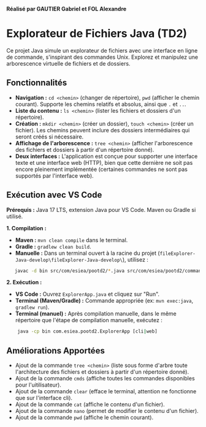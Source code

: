 **Réalisé par GAUTIER Gabriel et FOL Alexandre**


# Explorateur de Fichiers Java (TD2)

Ce projet Java simule un explorateur de fichiers avec une interface en ligne de commande, s'inspirant des commandes Unix. Explorez et manipulez une arborescence virtuelle de fichiers et de dossiers.

## Fonctionnalités

* **Navigation :** `cd <chemin>` (changer de répertoire), `pwd` (afficher le chemin courant).  Supporte les chemins relatifs et absolus, ainsi que `.` et `..`.
* **Liste du contenu :** `ls <chemin>` (lister les fichiers et dossiers d'un répertoire).
* **Création :** `mkdir <chemin>` (créer un dossier), `touch <chemin>` (créer un fichier). Les chemins peuvent inclure des dossiers intermédiaires qui seront créés si nécessaire.
* **Affichage de l'arborescence :** `tree <chemin>` (afficher l'arborescence des fichiers et dossiers à partir d'un répertoire donné).
* **Deux interfaces :**  L'application est conçue pour supporter une interface texte et une interface web (HTTP), bien que cette dernière ne soit pas encore pleinement implémentée (certaines commandes ne sont pas supportés par l'interface web).


## Exécution avec VS Code

**Prérequis :** Java 17 LTS, extension Java pour VS Code. Maven ou Gradle si utilisé.

**1. Compilation :**

* **Maven :** `mvn clean compile` dans le terminal.
* **Gradle :** `gradlew clean build`.
* **Manuelle :** Dans un terminal ouvert à la racine du projet (`fileExplorer-Java-develop\fileExplorer-Java-develop\`), utilisez :
 ```bash
	javac -d bin src/com/esiea/pootd2/*.java src/com/esiea/pootd2/commands/*.java src/com/esiea/pootd2/commands/parsers/*.java src/com/esiea/pootd2/controllers/*.java src/com/esiea/pootd2/interfaces/*.java src/com/esiea/pootd2/models/*.java
```

**2. Exécution :**

* **VS Code :** Ouvrez `ExplorerApp.java` et cliquez sur "Run".
* **Terminal (Maven/Gradle) :** Commande appropriée (ex: `mvn exec:java`, `gradlew run`).
* **Terminal (manuel) :**  Après compilation manuelle, dans le même répertoire que l'étape de compilation manuelle, exécutez :
```bash
	java -cp bin com.esiea.pootd2.ExplorerApp [cli|web]
```


## Améliorations Apportées

* Ajout de la commande `tree <chemin>` (liste sous forme d'arbre toute l'architecture des fichiers et dossiers à partir d'un répertoire donné).
* Ajout de la commande `cmds` (affiche toutes les commandes disponibles pour l'uitilisateur).
* Ajout de la commande `clear` (efface le terminal, attention ne fonctionne que sur l'interface cli).
* Ajout de la commande `cat` (affiche le contenu d'un fichier).
* Ajout de la commande `nano` (permet de modifier le contenu d'un fichier).
* Ajout de la commande `pwd` (affiche le chemin courant).
